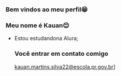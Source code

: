 ### Bem vindos ao meu perfil😁

### Meu nome é Kauan😊

- Estou estudandona Alura;

  ### Você entrar em contato comigo

  kauan.martins.silva22@escola.pr.gov.br]
  
